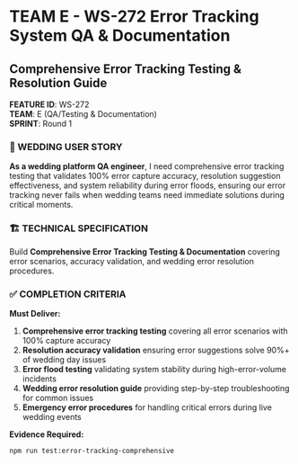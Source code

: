 # TEAM E - WS-272 Error Tracking System QA & Documentation
## Comprehensive Error Tracking Testing & Resolution Guide

**FEATURE ID**: WS-272  
**TEAM**: E (QA/Testing & Documentation)  
**SPRINT**: Round 1  

### 🎯 WEDDING USER STORY

**As a wedding platform QA engineer**, I need comprehensive error tracking testing that validates 100% error capture accuracy, resolution suggestion effectiveness, and system reliability during error floods, ensuring our error tracking never fails when wedding teams need immediate solutions during critical moments.

### 🏗️ TECHNICAL SPECIFICATION

Build **Comprehensive Error Tracking Testing & Documentation** covering error scenarios, accuracy validation, and wedding error resolution procedures.

### ✅ COMPLETION CRITERIA

**Must Deliver:**
1. **Comprehensive error tracking testing** covering all error scenarios with 100% capture accuracy
2. **Resolution accuracy validation** ensuring error suggestions solve 90%+ of wedding day issues
3. **Error flood testing** validating system stability during high-error-volume incidents
4. **Wedding error resolution guide** providing step-by-step troubleshooting for common issues
5. **Emergency error procedures** for handling critical errors during live wedding events

**Evidence Required:**
```bash
npm run test:error-tracking-comprehensive
```